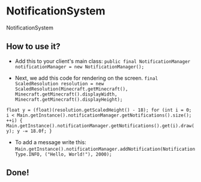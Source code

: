 # NotificationSystem
NotificationSystem

## How to use it?

- Add this to your client's main class:
`
public final NotificationManager notificationManager = new NotificationManager();
`

- Next, we add this code for rendering on the screen.
`final ScaledResolution resolution = new ScaledResolution(Minecraft.getMinecraft(), Minecraft.getMinecraft().displayWidth, Minecraft.getMinecraft().displayHeight);`

`float y = (float)(resolution.getScaledHeight() - 18);
for (int i = 0; i < Main.getInstance().notificationManager.getNotifications().size(); ++i) {
Main.getInstance().notificationManager.getNotifications().get(i).draw(y);
y -= 18.0f;
}`

- To add a message write this:
`
Main.getInstance().notificationManager.addNotification(NotificationType.INFO, ("Hello, World!"), 2000);
`

## Done!
